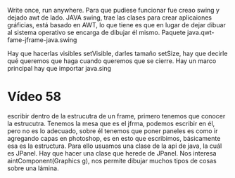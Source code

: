  Write once, run anywhere.
 Para que pudiese funcionar fue creao swing y dejado awt de lado. JAVA swing, trae las clases para crear aplicaiones
 gráficias, está basado en AWT, lo que tiene es que en lugar de dejar dibuar al sistema operativo se encarga de dibujar
 él mismo.
 Paquete java.qwt-fame-jframe-java.swing
 
Hay que hacerlas visibles setVisible, darles tamaño setSize, hay que  decirle qué queremos que haga cuando queremos que se cierre.
Hay un marco principal
hay que importar java.sing

# Vídeo 58
 escribir dentro de la estrucutra de un frame, primero tenemos que conocer la estrucutra.
 Tenemos la mesa que es el jfrma, podemos escribir en él, pero no es lo adecuado, sobre él tenemos que poner paneles
 es como ir agregando capas en photoshop, es en esto que escribimos, básicamente esa es la estructura. Para ello usuamos
 una clase de la api de java, la cuál es JPanel. Hay que hacer una clase que herede de JPanel.
 Nos interesa aintComponent(Graphics g), nos permite dibujar muchos tipos de cosas sobre una lámina.
 
